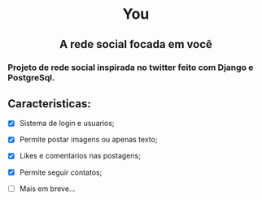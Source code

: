 <h1 align="center">You </h1>
<h2 align="center"> A rede social focada em você </h2>

<h3> Projeto de rede social  inspirada no twitter feito com Django e PostgreSql. </h2>



## Caracteristicas:

- [x] Sistema de login e usuarios;
- [x] Permite postar imagens ou apenas texto;
- [x] Likes e comentarios nas postagens;
- [x] Permite seguir contatos;
- [ ] Mais em breve... 



